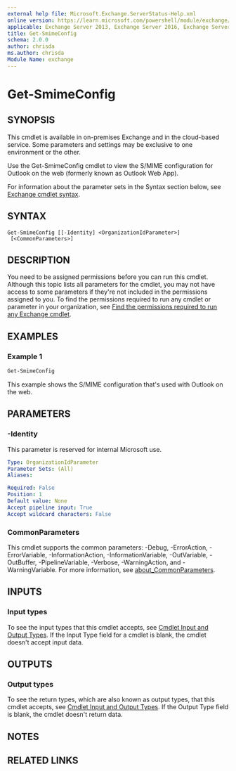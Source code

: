 ```yaml
---
external help file: Microsoft.Exchange.ServerStatus-Help.xml
online version: https://learn.microsoft.com/powershell/module/exchange/get-smimeconfig
applicable: Exchange Server 2013, Exchange Server 2016, Exchange Server 2019, Exchange Online, Exchange Online Protection
title: Get-SmimeConfig
schema: 2.0.0
author: chrisda
ms.author: chrisda
Module Name: exchange
---
```


# Get-SmimeConfig

## SYNOPSIS
This cmdlet is available in on-premises Exchange and in the cloud-based service. Some parameters and settings may be exclusive to one environment or the other.

Use the Get-SmimeConfig cmdlet to view the S/MIME configuration for Outlook on the web (formerly known as Outlook Web App).

For information about the parameter sets in the Syntax section below, see [Exchange cmdlet syntax](https://learn.microsoft.com/powershell/exchange/exchange-cmdlet-syntax).

## SYNTAX

```
Get-SmimeConfig [[-Identity] <OrganizationIdParameter>]
 [<CommonParameters>]
```

## DESCRIPTION
You need to be assigned permissions before you can run this cmdlet. Although this topic lists all parameters for the cmdlet, you may not have access to some parameters if they're not included in the permissions assigned to you. To find the permissions required to run any cmdlet or parameter in your organization, see [Find the permissions required to run any Exchange cmdlet](https://learn.microsoft.com/powershell/exchange/find-exchange-cmdlet-permissions).

## EXAMPLES

### Example 1
```powershell
Get-SmimeConfig
```

This example shows the S/MIME configuration that's used with Outlook on the web.

## PARAMETERS

### -Identity
This parameter is reserved for internal Microsoft use.

```yaml
Type: OrganizationIdParameter
Parameter Sets: (All)
Aliases:

Required: False
Position: 1
Default value: None
Accept pipeline input: True
Accept wildcard characters: False
```

### CommonParameters
This cmdlet supports the common parameters: -Debug, -ErrorAction, -ErrorVariable, -InformationAction, -InformationVariable, -OutVariable, -OutBuffer, -PipelineVariable, -Verbose, -WarningAction, and -WarningVariable. For more information, see [about_CommonParameters](https://go.microsoft.com/fwlink/p/?LinkID=113216).

## INPUTS

### Input types
To see the input types that this cmdlet accepts, see [Cmdlet Input and Output Types](https://go.microsoft.com/fwlink/p/?linkId=616387). If the Input Type field for a cmdlet is blank, the cmdlet doesn't accept input data.

## OUTPUTS

### Output types
To see the return types, which are also known as output types, that this cmdlet accepts, see [Cmdlet Input and Output Types](https://go.microsoft.com/fwlink/p/?linkId=616387). If the Output Type field is blank, the cmdlet doesn't return data.

## NOTES

## RELATED LINKS
